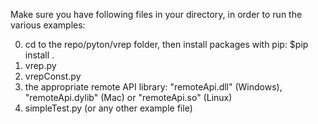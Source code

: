 Make sure you have following files in your directory, in order to run the various examples:

0. cd to the repo/pyton/vrep folder, then install packages with pip: $pip install .
1. vrep.py
2. vrepConst.py
3. the appropriate remote API library: "remoteApi.dll" (Windows), "remoteApi.dylib" (Mac) or "remoteApi.so" (Linux)
4. simpleTest.py (or any other example file)
